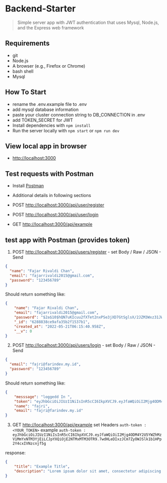 # Backend-Starter

> Simple server app with JWT authentication that uses Mysql, Node.js, and the Express web framework 
## Requirements

- git
- Node.js
- A browser (e.g., Firefox or Chrome)
- bash shell
- Mysql


## How To Start
- rename the .env.example file to .env 
- add mysql database information
- paste your cluster connection string to DB_CONNECTION in .env
- add TOKEN_SECRET for JWT
- Install dependencies with `npm install`
- Run the server locally with `npm start` or `npm run dev`


## View local app in browser

- <http://localhost:3000>

## Test requests with Postman

- Install [Postman](https://www.getpostman.com/)
- Additional details in following sections

- POST <http://localhost:3000/api/user/register>
- POST <http://localhost:3000/api/user/login>
- GET <http://localhost:3000/api/example>

## test app with Postman (provides token)

1. POST <http://localhost:3000/api/users/register> - set Body / Raw / JSON - Send

```JSON
{
  "name": "Fajar Rivaldi Chan",
  "email": "fajarrivaldi2015@gmail.com",
  "password": "123456789"
}
```

Should return something like:

```JSON
{
    "name": "Fajar Rivaldi Chan",
    "email": "fajarrivaldi2015@gmail.com",
    "password": "$2a$10$hQN7uKIcuu2fXTet2nxPSe3jXD7GtSglsX/2JZM3Wxz31JWk8mTTS",
    "_id": "6288838ce9afa35b2f1537b1",
    "created_at": "2022-05-21T06:15:40.958Z",
    "__v": 0
}
```

2. POST <http://localhost:3000/api/users/login> - set Body / Raw / JSON - Send

```JSON
{
  "email": "fajri@farindev.my.id",
  "password": "123456789"
}
```

Should return something like:

```JSON
{
    "messsage": "loggedd In ",
    "token": "eyJhbGciOiJIUzI1NiIsInR5cCI6IkpXVCJ9.eyJfaWQiOiI2Mjg4ODM4Y2U5YWZhMzViMmYxNTM3YjEiLCJpYXQiOjE2NTMxMTM3OTR9.7wdHLeDIxzJCm7ZyOWJSlk1b1HPp2Y4cxIVNzcnjf5g",
    "name": "fajri",
    "email": "fajri@farindev.my.id"
}
```

3. GET <http://localhost:3000/api/example>
set Headers `auth-token : <YOUR_TOKEN>`
example `auth-token : eyJhbGciOiJIUzI1NiIsInR5cCI6IkpXVCJ9.eyJfaWQiOiI2Mjg4ODM4Y2U5YWZhMzViMmYxNTM3YjEiLCJpYXQiOjE2NTMxMTM3OTR9.7wdHLeDIxzJCm7ZyOWJSlk1b1HPp2Y4cxIVNzcnjf5g`


response:

```JSON
{
    "title": "Example Title",
    "description": "Lorem ipsum dolor sit amet, consectetur adipiscing elit. Proin vel libero turpis. Suspendisse venenatis, nunc nec aliquam mollis, mi libero aliquam nunc, ut condimentum odio metus id nisi. Sed ac ex placerat, egestas dui vel, fermentum leo. Fusce sed velit at enim tempus vehicula. Nulla maximus sit amet turpis id aliquam. Donec ut arcu hendrerit, convallis augue et, laoreet tortor. Proin interdum magna consectetur lacinia posuere. Sed erat nunc, laoreet sed justo id, dapibus imperdiet elit. Vestibulum sit amet ornare ipsum. Sed cursus metus non nisl euismod, eget mollis metus blandit. Nulla facilisi. "
}
```
